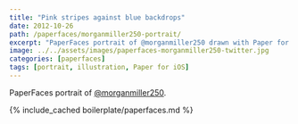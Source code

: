 ```yaml
---
title: "Pink stripes against blue backdrops"
date: 2012-10-26
path: /paperfaces/morganmiller250-portrait/
excerpt: "PaperFaces portrait of @morganmiller250 drawn with Paper for iOS on an iPad."
image: ../../assets/images/paperfaces-morganmiller250-twitter.jpg
categories: [paperfaces]
tags: [portrait, illustration, Paper for iOS]
---
```


PaperFaces portrait of [@morganmiller250](https://twitter.com/morganmiller250).

{% include_cached boilerplate/paperfaces.md %}

